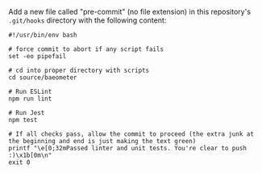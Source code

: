 Add a new file called "pre-commit" (no file extension) in this repository's `.git/hooks` directory with the following content:

```
#!/usr/bin/env bash

# force commit to abort if any script fails
set -eo pipefail

# cd into proper directory with scripts
cd source/baeometer

# Run ESLint
npm run lint

# Run Jest
npm test

# If all checks pass, allow the commit to proceed (the extra junk at the beginning and end is just making the text green)
printf "\e[0;32mPassed linter and unit tests. You're clear to push :)\x1b[0m\n"
exit 0
```